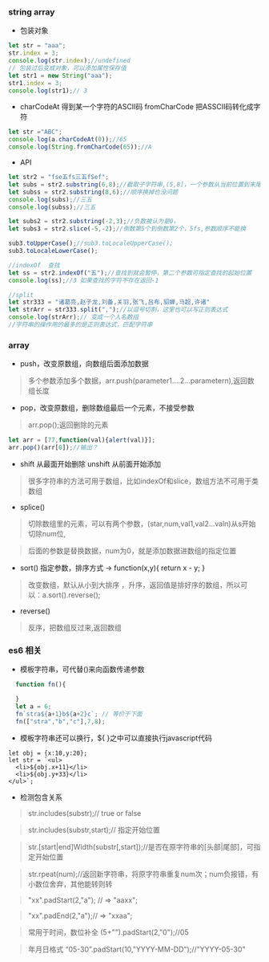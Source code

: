 ### string    array
* 包装对象
```javascript
let str = "aaa";
str.index = 3;
console.log(str.index);//undefined
// 包装过后变成对象，可以添加属性保存值
let str1 = new String("aaa");
str1.index = 3;
console.log(str1);// 3
```
* charCodeAt 得到某一个字符的ASCII码  fromCharCode 把ASSCII码转化成字符
```javascript
let str ="ABC";
console.log(a.charCodeAt(0));//65
console.log(String.fromCharCode(65));//A
```
* API
```javascript
let str2 = "fse五fs三五fSef";
let subs = str2.substring(6,8);//截取子字符串,(5,8]，一个参数从当前位置到末尾
let subss = str2.substring(8,6);//顺序换掉也没问题
console.log(subs);//三五
console.log(subss);//三五

let subs2 = str2.substring(-2,3);//负数被认为是0，
let subs3 = str2.slice(-5,-2);//倒数第5个到倒数第2个，5fs,参数顺序不能换

sub3.toUpperCase();//sub3.toLocaleUpperCase();
sub3.toLocaleLowerCase();

//indexOf  查找
let ss = str2.indexOf("五");//查找到就会暂停，第二个参数可指定查找的起始位置
console.log(ss);//3 如果查找的字符不存在返回-1

//split
let str333 = "诸葛亮,赵子龙,刘备,关羽,张飞,吕布,貂蝉,马超,许诸"
let strArr = str333.split(",");//以逗号切割，这里也可以写正则表达式
console.log(strArr);// 变成一个人名数组
//字符串的操作用的最多的是正则表达式，匹配字符串
```

### array
* push，改变原数组，向数组后面添加数据
> 多个参数添加多个数据，arr.push(parameter1....2...parametern),返回数组长度

* pop，改变原数组，删除数组最后一个元素，不接受参数
> arr.pop();返回删除的元素
```javascript
let arr = [77,function(val){alert(val)}];
arr.pop()(arr[0]);//输出？
```

* shift 从最面开始删除  unshift 从前面开始添加
> 很多字符串的方法可用于数组，比如indexOf和slice，数组方法不可用于类数组

* splice()
> 切除数组里的元素，可以有两个参数，(star,num,val1,val2...valn)从s开始切除num位,

> 后面的参数是替换数据，num为0，就是添加数据进数组的指定位置
* sort() 指定参数，排序方式 -> function(x,y){ return x - y; }
> 改变数组，默认从小到大排序 ，升序，返回值是排好序的数组，所以可以：a.sort().reverse();

* reverse()
> 反序，把数组反过来,返回数组

### es6 相关
* 模板字符串，可代替()来向函数传递参数
```javascript
  function fn(){

  }
  let a = 6;
  fn`stra${a+1}b${a+2}c`; // 等价于下面
  fn(["stra","b","c"],7,8);
```
* 模板字符串还可以换行，${ }之中可以直接执行javascript代码
```
let obj = {x:10,y:20};
let str = `<ul>
  <li>${obj.x+11}</li>
  <li>${obj.y+33}</li>
</ul>`;
```

* 检测包含关系
> str.includes(substr);// true or false  

> str.includes(substr,start);// 指定开始位置  

> str.[start|end]Width(substr[,start]);//是否在原字符串的[头部|尾部]，可指定开始位置  

> str.rpeat(num);//返回新字符串，将原字符串重复num次；num负报错，有小数位舍弃，其他能转则转  

> "xx".padStart(2,"a"); // => "aaxx";  

> "xx".padEnd(2,"a");// => "xxaa";  

> 常用于时间，数位补全 (5+"").padStart(2,"0");//05  

> 年月日格式 “05-30”.padStart(10,"YYYY-MM-DD");//"YYYY-05-30"  
